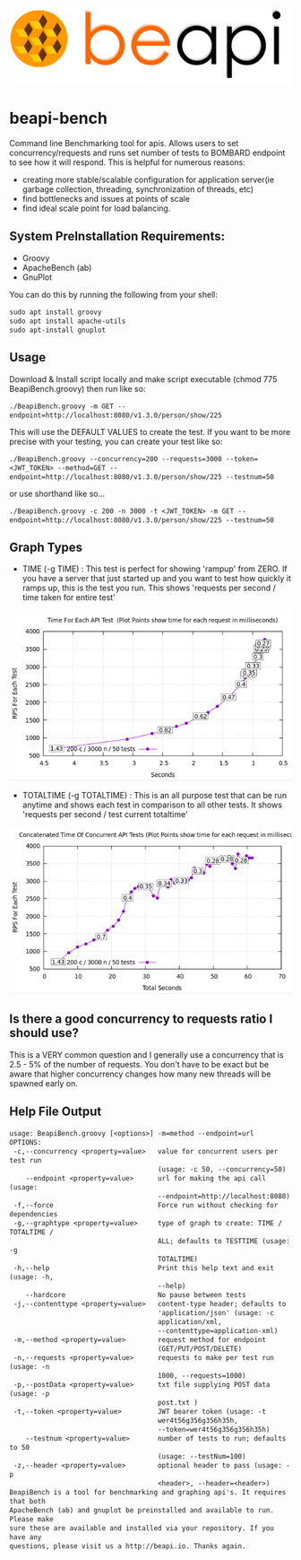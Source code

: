 ![alt text](https://github.com/orubel/logos/blob/master/beapi_logo_large.png)

# beapi-bench

Command line Benchmarking tool for apis. Allows users to set concurrency/requests and runs set number of tests to BOMBARD endpoint to see how it will respond. This is helpful for numerous reasons:

- creating more stable/scalable configuration for application server(ie garbage collection, threading, synchronization of threads, etc)
- find bottlenecks and issues at points of scale
- find ideal scale point for load balancing.

## System PreInstallation Requirements: 
- Groovy
- ApacheBench (ab)
- GnuPlot

You can do this by running the following from your shell:
~~~~
sudo apt install groovy
sudo apt install apache-utils
sudo apt-install gnuplot
~~~~

## Usage 
Download & Install script locally and make script executable (chmod 775 BeapiBench.groovy) then run like so:
~~~~
./BeapiBench.groovy -m GET --endpoint=http://localhost:8080/v1.3.0/person/show/225
~~~~
This will use the DEFAULT VALUES to create the test. If you want to be more precise with your testing, you can create your test like so:
~~~~
./BeapiBench.groovy --concurrency=200 --requests=3000 --token=<JWT_TOKEN> --method=GET --endpoint=http://localhost:8080/v1.3.0/person/show/225 --testnum=50
~~~~
or use shorthand like so...
~~~~
./BeapiBench.groovy -c 200 -n 3000 -t <JWT_TOKEN> -m GET --endpoint=http://localhost:8080/v1.3.0/person/show/225 --testnum=50
~~~~

## Graph Types 
- TIME (-g TIME) : This test is perfect for showing 'rampup' from ZERO. If you have a server that just started up and you want to test how quickly it ramps up, this is the test you run. This shows 'requests per second / time taken for entire test'

![alt text](https://github.com/orubel/logos/blob/master/bench_time.png)

- TOTALTIME (-g TOTALTIME) : This is an all purpose test that can be run anytime and shows each test in comparison to all other tests. It shows 'requests per second / test current totaltime'

![alt text](https://github.com/orubel/logos/blob/master/bench_alltime.png)

## Is there a good concurrency to requests ratio I should use?
This is a VERY common question and I generally use a concurrency that is 2.5 - 5% of the number of requests. You don't have to be exact but be aware that higher concurrency changes how many new threads will be spawned early on.

## Help File Output 
~~~~
usage: BeapiBench.groovy [<options>] -m=method --endpoint=url
OPTIONS:
 -c,--concurrency <property=value>   value for concurrent users per test run
                                     (usage: -c 50, --concurrency=50)
    --endpoint <property=value>      url for making the api call (usage:
                                     --endpoint=http://localhost:8080)
 -f,--force                          Force run without checking for dependencies
 -g,--graphtype <property=value>     type of graph to create: TIME / TOTALTIME /
                                     ALL; defaults to TESTTIME (usage: -g
                                     TOTALTIME)
 -h,--help                           Print this help text and exit (usage: -h,
                                     --help)
    --hardcore                       No pause between tests
 -j,--contenttype <property=value>   content-type header; defaults to
                                     'application/json' (usage: -c
                                     application/xml,
                                     --contenttype=application-xml)
 -m,--method <property=value>        request method for endpoint
                                     (GET/PUT/POST/DELETE)
 -n,--requests <property=value>      requests to make per test run (usage: -n
                                     1000, --requests=1000)
 -p,--postData <property=value>      txt file supplying POST data (usage: -p
                                     post.txt )
 -t,--token <property=value>         JWT bearer token (usage: -t
                                     wer4t56g356g356h35h,
                                     --token=wer4t56g356g356h35h)
    --testnum <property=value>       number of tests to run; defaults to 50
                                     (usage: --testNum=100)
 -z,--header <property=value>        optional header to pass (usage: -p
                                     <header>, --header=<header>)
BeapiBench is a tool for benchmarking and graphing api's. It requires that both
ApacheBench (ab) and gnuplot be preinstalled and available to run. Please make
sure these are available and installed via your repository. If you have any
questions, please visit us a http://beapi.io. Thanks again.

~~~~

